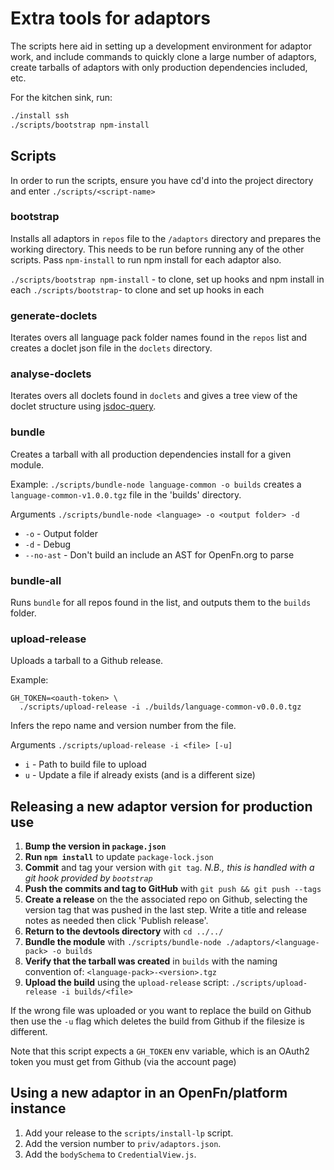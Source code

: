 # Extra tools for adaptors

The scripts here aid in setting up a development environment for adaptor work,
and include commands to quickly clone a large number of adaptors, create
tarballs of adaptors with only production dependencies included, etc.

For the kitchen sink, run:

```sh
./install ssh
./scripts/bootstrap npm-install
```

## Scripts

In order to run the scripts, ensure you have cd'd into the project directory
and enter `./scripts/<script-name>`

### bootstrap

Installs all adaptors in `repos` file to the `/adaptors` directory and prepares
the working directory. This needs to be run before running any of the other
scripts. Pass `npm-install` to run npm install for each adaptor also.

`./scripts/bootstrap npm-install` - to clone, set up hooks and npm install in each
`./scripts/bootstrap`- to clone and set up hooks in each

### generate-doclets

Iterates overs all language pack folder names found in the `repos` list and
creates a doclet json file in the `doclets` directory.

### analyse-doclets

Iterates overs all doclets found in `doclets` and gives a tree view
of the doclet structure using [jsdoc-query](https://github.com/OpenFn/jsdoc-query).

### bundle

Creates a tarball with all production dependencies install for a given module.

Example: `./scripts/bundle-node language-common -o builds`
creates a `language-common-v1.0.0.tgz` file in the 'builds' directory.

Arguments `./scripts/bundle-node <language> -o <output folder> -d`

- `-o` - Output folder
- `-d` - Debug
- `--no-ast` - Don't build an include an AST for OpenFn.org to parse

### bundle-all

Runs `bundle` for all repos found in the list, and outputs them to the
`builds` folder.

### upload-release

Uploads a tarball to a Github release.

Example:

```
GH_TOKEN=<oauth-token> \
  ./scripts/upload-release -i ./builds/language-common-v0.0.0.tgz
```

Infers the repo name and version number from the file.

Arguments `./scripts/upload-release -i <file> [-u]`

- `i` - Path to build file to upload
- `u` - Update a file if already exists (and is a different size)

## Releasing a new adaptor version for production use

1. **Bump the version in `package.json`**
2. **Run `npm install`** to update `package-lock.json`
3. **Commit** and tag your version with `git tag`.
   _N.B., this is handled with a git hook provided by `bootstrap`_
4. **Push the commits and tag to GitHub** with `git push && git push --tags`
5. **Create a release** on the the associated repo on Github, selecting the
   version tag that was pushed in the last step. Write a title and release notes
   as needed then click 'Publish release'.
6. **Return to the devtools directory** with `cd ../../`
7. **Bundle the module** with `./scripts/bundle-node ./adaptors/<language-pack> -o builds`
8. **Verify that the tarball was created** in `builds` with the naming
   convention of: `<language-pack>-<version>.tgz`
9. **Upload the build** using the `upload-release` script:
   `./scripts/upload-release -i builds/<file>`

If the wrong file was uploaded or you want to replace the build on Github then
use the `-u` flag which deletes the build from Github if the filesize is
different.

Note that this script expects a `GH_TOKEN` env variable, which is an OAuth2
token you must get from Github (via the account page)

## Using a new adaptor in an OpenFn/platform instance

1. Add your release to the `scripts/install-lp` script.
2. Add the version number to `priv/adaptors.json`.
3. Add the `bodySchema` to `CredentialView.js`.
